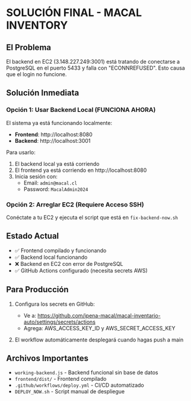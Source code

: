 # SOLUCIÓN FINAL - MACAL INVENTORY

## El Problema
El backend en EC2 (3.148.227.249:3001) está tratando de conectarse a PostgreSQL en el puerto 5433 y falla con "ECONNREFUSED". Esto causa que el login no funcione.

## Solución Inmediata

### Opción 1: Usar Backend Local (FUNCIONA AHORA)
El sistema ya está funcionando localmente:
- **Frontend**: http://localhost:8080
- **Backend**: http://localhost:3001

Para usarlo:
1. El backend local ya está corriendo
2. El frontend ya está corriendo en http://localhost:8080
3. Inicia sesión con:
   - Email: `admin@macal.cl`
   - Password: `MacalAdmin2024`

### Opción 2: Arreglar EC2 (Requiere Acceso SSH)
Conéctate a tu EC2 y ejecuta el script que está en `fix-backend-now.sh`

## Estado Actual
- ✅ Frontend compilado y funcionando
- ✅ Backend local funcionando
- ❌ Backend en EC2 con error de PostgreSQL
- ✅ GitHub Actions configurado (necesita secrets AWS)

## Para Producción
1. Configura los secrets en GitHub:
   - Ve a: https://github.com/ipena-macal/macal-inventario-auto/settings/secrets/actions
   - Agrega: AWS_ACCESS_KEY_ID y AWS_SECRET_ACCESS_KEY

2. El workflow automáticamente desplegará cuando hagas push a main

## Archivos Importantes
- `working-backend.js` - Backend funcional sin base de datos
- `frontend/dist/` - Frontend compilado
- `.github/workflows/deploy.yml` - CI/CD automatizado
- `DEPLOY_NOW.sh` - Script manual de despliegue